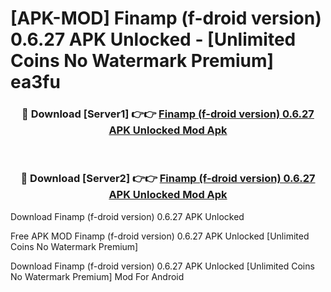 # [APK-MOD] Finamp (f-droid version) 0.6.27 APK Unlocked - [Unlimited Coins No Watermark Premium] ea3fu



<div align="center">
<h3>🔴 Download [Server1] 👉👉 <a href="https://momento.my/?title=Finamp_(f-droid_version)_0.6.27_APK_Unlocked">Finamp (f-droid version) 0.6.27 APK Unlocked Mod Apk</a></h3><br>

<h3>🔴 Download [Server2] 👉👉 <a href="https://momento.my/?title=Finamp_(f-droid_version)_0.6.27_APK_Unlocked">Finamp (f-droid version) 0.6.27 APK Unlocked Mod Apk</a></h3>
</div>



Download Finamp (f-droid version) 0.6.27 APK Unlocked 

Free APK MOD Finamp (f-droid version) 0.6.27 APK Unlocked [Unlimited Coins No Watermark Premium]

Download Finamp (f-droid version) 0.6.27 APK Unlocked [Unlimited Coins No Watermark Premium] Mod For Android
